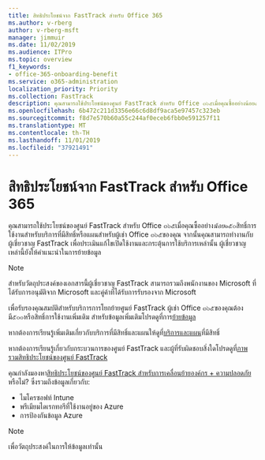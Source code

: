 ```yaml
---
title: สิทธิประโยชน์จาก FastTrack สำหรับ Office 365
ms.author: v-rberg
author: v-rberg-msft
manager: jimmuir
ms.date: 11/02/2019
ms.audience: ITPro
ms.topic: overview
f1_keywords:
- office-365-onboarding-benefit
ms.service: o365-administration
localization_priority: Priority
ms.collection: FastTrack
description: คุณสามารถใช้ประโยชน์ของศูนย์ FastTrack สำหรับ Office ๓๖๕เมื่อคุณซื้ออย่างน้อย๑๕๐สิทธิ์การใช้งานสำหรับบริการที่มีสิทธิ์หรือแผนสำหรับผู้เช่า Office ๓๖๕ของคุณ จากนั้นคุณสามารถทำงานกับผู้เชี่ยวชาญ FastTrack เพื่อประเมินแก้ไขเปิดใช้งานและกระตุ้นการใช้บริการเหล่านั้น ผู้เชี่ยวชาญเหล่านี้ยังให้คำแนะนำในการย้ายข้อมูล
ms.openlocfilehash: 6b472c211d3356e66c6d8df9aca5e97457c323eb
ms.sourcegitcommit: f8d7e570b60a55c244af0eceb6fbb0e591257f11
ms.translationtype: MT
ms.contentlocale: th-TH
ms.lasthandoff: 11/01/2019
ms.locfileid: "37921491"
---
```

# <a name="fasttrack-center-benefit-for-office-365"></a>สิทธิประโยชน์จาก FastTrack สำหรับ Office 365

คุณสามารถใช้ประโยชน์ของศูนย์ FastTrack สำหรับ Office ๓๖๕เมื่อคุณซื้ออย่าง*น้อย*๑๕๐สิทธิ์การใช้งานสำหรับบริการที่มีสิทธิ์หรือแผนสำหรับผู้เช่า Office ๓๖๕ของคุณ จากนั้นคุณสามารถทำงานกับผู้เชี่ยวชาญ FastTrack เพื่อประเมินแก้ไขเปิดใช้งานและกระตุ้นการใช้บริการเหล่านั้น ผู้เชี่ยวชาญเหล่านี้ยังให้คำแนะนำในการย้ายข้อมูล 
  
> [!NOTE]
> สำหรับวัตถุประสงค์ของเอกสารนี้ผู้เชี่ยวชาญ FastTrack สามารถรวมถึงพนักงานของ Microsoft ที่ได้รับการอนุมัติจาก Microsoft และคู่ค้าที่ได้รับการรับรองจาก Microsoft 
  
เพื่อรับรองคุณสมบัติสำหรับบริการการโยกย้ายศูนย์ FastTrack ผู้เช่า Office ๓๖๕ของคุณต้องมี๕๐๐หรือสิทธิ์การใช้งานเพิ่มเติม สำหรับข้อมูลเพิ่มเติมโปรดดูที่การ[ย้ายข้อมูล](O365-data-migration.md)
  
หากต้องการเรียนรู้เพิ่มเติมเกี่ยวกับบริการที่มีสิทธิ์และแผนให้ดูที่[บริการและแผน](M365-eligible-services-and-plans.md)ที่มีสิทธิ์
  
หากต้องการเรียนรู้เกี่ยวกับกระบวนการของศูนย์ FastTrack และผู้ที่รับผิดชอบสิ่งใดโปรดดูที่[ภาพรวมสิทธิประโยชน์ของศูนย์ FastTrack](O365-fasttrack-benefit-overview.md)
  
คุณกำลังมองหา[สิทธิประโยชน์ของศูนย์ FastTrack สำหรับการเคลื่อนย้ายองค์กร + ความปลอดภัย](EMS-fasttrack-benefit-for-EMS.md)หรือไม่? ซึ่งรวมถึงข้อมูลเกี่ยวกับ:
  
- ไมโครซอฟท์ Intune    
- พรีเมียมไดเรกทอรีที่ใช้งานอยู่ของ Azure 
- การป้องกันข้อมูล Azure
    
> [!NOTE]
> เพื่อวัตถุประสงค์ในการให้ข้อมูลเท่านั้น 
